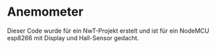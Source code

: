 # Anemometer

Dieser Code wurde für ein NwT-Projekt erstelt und ist für ein NodeMCU esp8266 mit Display und Hall-Sensor gedacht.
